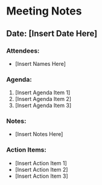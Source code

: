 # Meeting Notes

## Date: [Insert Date Here]
### Attendees:
- [Insert Names Here]

### Agenda:
1. [Insert Agenda Item 1]
2. [Insert Agenda Item 2]
3. [Insert Agenda Item 3]

### Notes:
- [Insert Notes Here]

### Action Items:
- [Insert Action Item 1]
- [Insert Action Item 2]
- [Insert Action Item 3]